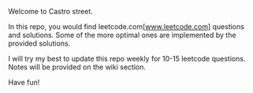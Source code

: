 Welcome to Castro street.

In this repo, you would find leetcode.com[www.leetcode.com] questions and solutions. Some of the more optimal ones are implemented by the provided solutions.

I will try my best to update this repo weekly for 10-15 leetcode questions.
Notes will be provided on the wiki section.

Have fun!

